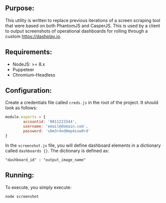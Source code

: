 ## Purpose:

This utility is written to replace previous iterations of a screen scraping tool that were based on both PhantomJS and CasperJS.  This is used by a client to output screenshots of operational dashboards for rolling through a custom https://dashplay.io.

## Requirements:

* NodeJS: >= 8.x
* Puppeteer
* Chromium-Headless

## Configuration:

Create a credentials file called `creds.js` in the root of the project.  It should look as follows:

```javascript
module.exports = {
        accountid: '0011223344',
        username: 'email@domain.com',
        password: 's0m3r4nd0mp4ssw0rd'
}
```

In the `screenshot.js` file, you will define dashboard elements in a dictionary called `dashboards {}`.  The dictionary is defined as:

`"dashboard_id" : "output_image_name"`

## Running:

To execute, you simply execute:

`node screenshot`